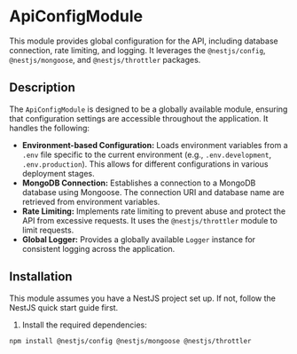 # ApiConfigModule

This module provides global configuration for the API, including database connection, rate limiting, and logging. It leverages the `@nestjs/config`, `@nestjs/mongoose`, and `@nestjs/throttler` packages.

## Description

The `ApiConfigModule` is designed to be a globally available module, ensuring that configuration settings are accessible throughout the application.  It handles the following:

*   **Environment-based Configuration:** Loads environment variables from a `.env` file specific to the current environment (e.g., `.env.development`, `.env.production`).  This allows for different configurations in various deployment stages.
*   **MongoDB Connection:** Establishes a connection to a MongoDB database using Mongoose. The connection URI and database name are retrieved from environment variables.
*   **Rate Limiting:** Implements rate limiting to prevent abuse and protect the API from excessive requests.  It uses the `@nestjs/throttler` module to limit requests.
*   **Global Logger:** Provides a globally available `Logger` instance for consistent logging across the application.

## Installation

This module assumes you have a NestJS project set up. If not, follow the NestJS quick start guide first.

1.  Install the required dependencies:

```bash
npm install @nestjs/config @nestjs/mongoose @nestjs/throttler